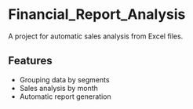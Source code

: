 # Financial_Report_Analysis

A project for automatic sales analysis from Excel files.

## Features
- Grouping data by segments
- Sales analysis by month
- Automatic report generation

